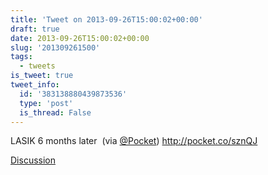 ```yaml
---
title: 'Tweet on 2013-09-26T15:00:02+00:00'
draft: true
date: 2013-09-26T15:00:02+00:00
slug: '201309261500'
tags:
  - tweets
is_tweet: true
tweet_info:
  id: '383138880439873536'
  type: 'post'
  is_thread: False
---
```




LASIK 6 months later  (via [@Pocket](https://x.com/Pocket)) <http://pocket.co/sznQJ>

[Discussion](https://x.com/sytelus/status/383138880439873536)
